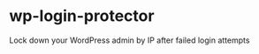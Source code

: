 wp-login-protector
==================

Lock down your WordPress admin by IP after failed login attempts
